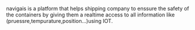  navigais is a platform that helps shipping company to enssure the  safety of the containers by giving them a realtime access to all information like (pruessre,tempurature,position...)using IOT.

